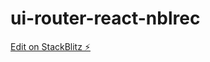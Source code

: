# ui-router-react-nblrec

[Edit on StackBlitz ⚡️](https://stackblitz.com/edit/ui-router-react-nblrec)